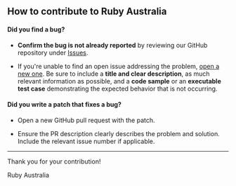 ## How to contribute to Ruby Australia

#### **Did you find a bug?**

* **Confirm the bug is not already reported** by reviewing our GitHub repository under [Issues](https://github.com/rubyaustralia/ruby_au/issues).

* If you're unable to find an open issue addressing the problem, [open a new one](https://github.com/rubyaustralia/ruby_au/issues/new). Be sure to include a **title and clear description**, as much relevant information as possible, and a **code sample** or an **executable test case** demonstrating the expected behavior that is not occurring.

#### **Did you write a patch that fixes a bug?**

* Open a new GitHub pull request with the patch.

* Ensure the PR description clearly describes the problem and solution. Include the relevant issue number if applicable.

---
Thank you for your contribution!

Ruby Australia 